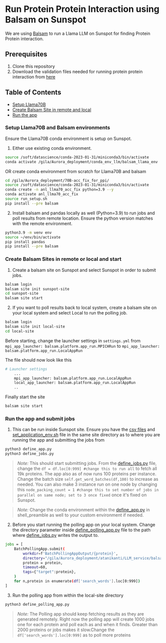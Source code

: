 # Run Protein Protein Interaction using Balsam on Sunspot
We are using [Balsam](https://balsam.readthedocs.io/en/latest/) to run a Llama LLM on Sunspot for finding Protein Protein interaction.

## Prerequisites
1. Clone this repository
2. Download the validation files needed for running protein protein interaction from [here](https://anl.box.com/s/nva3ypf5lpzk7oxz2efw4xd6dcug6j8s) 

## Table of Contents

* [Setup Llama70B](#setup-llama70b-and-balsam-environments)
* [Create Balsam Site in remote and local](#create-balsam-sites-in-remote-or-local-and-start)
* [Run the app](#run-the-app-and-submit-jobs)

### Setup Llama70B and Balsam environments

Ensure the Llama70B conda environment is setup on Sunspot.

1. Either use existing conda environment.

```bash
source /soft/datascience/conda-2023-01-31/miniconda3/bin/activate
conda activate /gila/Aurora_deployment/conda_env_llm/balsam_llama_env
```

OR create conda environment from scratch for Llama70B and balsam

```bash
cd /gila/Aurora_deployment/70B-acc_fix_for_ppi/
source /soft/datascience/conda-2023-01-31/miniconda3/bin/activate
conda create -n anl_llma70_acc_fix python=3.9 --y
conda activate anl_llma70_acc_fix
source run_setup.sh
pip install --pre balsam
```

2. Install balsam and pandas locally as well (Python=3.9) to run jobs and poll results from remote location. Ensure the python version matches with the remote environment.

```bash
python3.9 -m venv env
source ~/env/bin/activate
pip install pandas
pip install --pre balsam
```

### Create Balsam Sites in remote or local and start

1. Create a balsam site on Sunspot and select Sunspot in order to submit jobs.
```bash
balsam login
balsam site init sunspot-site
cd sunspot-site
balsam site start
```

2. If you want to poll results back to local system, create a balsam site on your local system and select Local to run the polling job.
```bash
balsam login
balsam site init local-site
cd local-site
```
Before starting, change the launcher settings in `settings.yml` from `mpi_app_launcher: balsam.platform.app_run.MPICHRun` to `mpi_app_launcher: balsam.platform.app_run.LocalAppRun`

The file should now look like this

```bash
# Launcher settings
    ...
    mpi_app_launcher: balsam.platform.app_run.LocalAppRun
    local_app_launcher: balsam.platform.app_run.LocalAppRun
    ..
```

Finally start the site

```bash
balsam site start
```

### Run the app and submit jobs

1. This can be run inside Sunspot site. Ensure you have the [csv files](https://anl.box.com/s/nva3ypf5lpzk7oxz2efw4xd6dcug6j8s) and [set_application_env.sh](set_application_env.sh) file in the same site directory as to where you are running the app and submitting the jobs from 

```bash
python3 define_app.py
python3 define_jobs.py
```

> _Note:_ This should start submitting jobs. From the [define_jobs.py](define_jobs.py) file, change the `df = df.loc[0:999] #change this to run all` to fetch all 19k proteins. The app also as of now runs 100 proteins per instance. Change the batch size `self.get_word_batches(df,100)` to increase as needed. You can also make 3 instance run on one node by changing this `node_packing_count = 1 #change this to set number of jobs in parallel on same node; set to 3 once fixed` once it's fixed on Sunspot.

> _Note:_ Change the conda environment within the [define_app.py](define_app.py) in shell_preamble as well to your custom environment if needed.

2. Before you start running the polling app on your local system. Change the directory parameter inside [define_polling_app.py](define_polling_app.py) file to the path where [define_jobs.py](define_jobs.py) writes the output to.

```bash
jobs = [
    BatchPollingApp.submit(
        workdir=f'BatchPollingAppOutput/{protein}',
        directory="/gila/Aurora_deployment/atanikanti/LLM_service/balsam_service_ppi_llm_70B/balsam-llama-sunspot-site/data/LlamaBashAppOutput", #CHANGE THIS
        protein = protein,
        timeout=60,
        tags={"target":protein},
    )
    for n,protein in enumerate(df['search_words'].loc[0:999])
]
```

3. Run the polling app from within the local-site directory

```bash
python3 define_polling_app.py
```

> _Note:_ The Polling app should keep fetching results as they are generated remotely. Right now the polling app will create 1000 jobs one for each protein and poll each as and when it finds. Greater than 2000 proteins or jobs makes it slow.Change the `df['search_words'].loc[0:999]` as to poll more proteins

